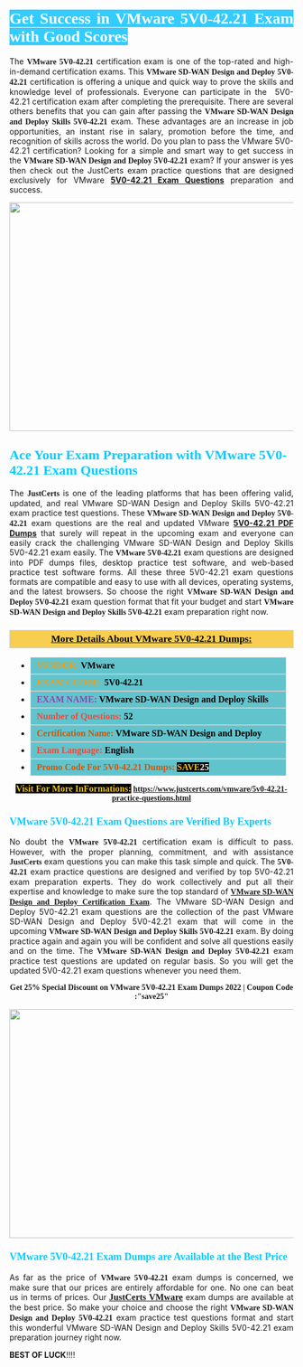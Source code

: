<h1 style="text-align: justify;"><span style="color:#ffffff;"><span style="font-family:Georgia,serif;"><strong><span style="background-color:#33ccff;">Get Success in VMware 5V0-42.21 Exam with Good Scores</span></strong></span></span></h1>

<p style="text-align: justify;">The <strong><span style="font-family:Georgia,serif;">VMware 5V0-42.21</span></strong> certification exam is one of the top-rated and high-in-demand certification exams. This <span style="font-family:Georgia,serif;"><strong>VMware SD-WAN Design and Deploy 5V0-42.21</strong></span> certification is offering a unique and quick way to prove the skills and knowledge level of professionals. Everyone can participate in the  5V0-42.21 certification exam after completing the prerequisite. There are several others benefits that you can gain after passing the <span style="font-family:Georgia,serif;"><strong>VMware SD-WAN Design and Deploy Skills 5V0-42.21</strong></span> exam. These advantages are an increase in job opportunities, an instant rise in salary, promotion before the time, and recognition of skills across the world. Do you plan to pass the VMware 5V0-42.21 certification? Looking for a simple and smart way to get success in the <span style="font-family:Georgia,serif;"><strong>VMware SD-WAN Design and Deploy 5V0-42.21</strong></span> exam? If your answer is yes then check out the JustCerts exam practice questions that are designed exclusively for VMware <strong><a href="https://www.justcerts.com/vmware/5v0-42.21-practice-questions.html">5V0-42.21 Exam Questions</a></strong> preparation and success.</p>

<p style="text-align: center;"><a href="https://www.justcerts.com/vmware/5v0-42.21-practice-questions.html"><img alt="" src="https://i.imgur.com/JNYhfyb.jpg" style="width: 720px; height: 405px;" /></a></p>

<h2 style="margin-right:0in; margin-left:0in"><span style="color:#00ccff;"><span style="font-family:Georgia,serif;"><strong><span style="font-size:18pt">Ace Your Exam Preparation with VMware 5V0-42.21 Exam Questions </span></strong></span></span></h2>

<p style="text-align: justify;">The <span style="font-size:14px;"><span style="font-family:Georgia,serif;"><strong>JustCerts</strong></span></span> is one of the leading platforms that has been offering valid, updated, and real VMware SD-WAN Design and Deploy Skills 5V0-42.21 exam practice test questions. These <span style="font-family:Georgia,serif;"><strong>VMware SD-WAN Design and Deploy 5V0-42.21</strong></span> exam questions are the real and updated VMware <strong><a href="https://www.justcerts.com/vmware/5v0-42.21-practice-questions.html">5V0-42.21 PDF Dumps</a></strong> that surely will repeat in the upcoming exam and everyone can easily crack the challenging VMware SD-WAN Design and Deploy Skills 5V0-42.21 exam easily. The <span style="font-family:Georgia,serif;"><strong>VMware 5V0-42.21</strong></span> exam questions are designed into PDF dumps files, desktop practice test software, and web-based practice test software forms. All these three 5V0-42.21 exam questions formats are compatible and easy to use with all devices, operating systems, and the latest browsers. So choose the right <span style="font-family:Georgia,serif;"><strong>VMware SD-WAN Design and Deploy 5V0-42.21</strong></span> exam question format that fit your budget and start <span style="font-family:Georgia,serif;"><strong>VMware SD-WAN Design and Deploy Skills 5V0-42.21</strong></span> exam preparation right now.</p>

<h3 style="background: #f7ce50; border: 1px solid rgb(204, 204, 204); padding: 5px 10px; text-align: center;"><span style="font-family:Georgia,serif;"><u><u><span style="color:#000000;"><span style="font-size:11pt"><span style="line-height:normal"><b><span style="font-size:13.0pt"><span cambria="">More Details About VMware 5V0-42.21 Dumps:</span></span></b></span></span></span></u></u></span></h3>

<ul>
	<li style="margin:0cm 10pt">
	<div style="background:#61c4cd; border: 1px solid rgb(204, 204, 204); padding: 5px 10px; text-align: justify;"><span style="font-family:Georgia,serif;"><span style="font-size:11pt"><span style="line-height:normal"><b><span style="font-size:12.0pt"><span new="" roman="" times=""><span style="color:#f39c12;">VENDOR:</span> <span style="color:#000000;">VMware</span></span></span></b></span></span></span></div>
	</li>
	<li style="margin:0cm 10pt">
	<div style="background: #61c4cd; border: 1px solid rgb(204, 204, 204); padding: 5px 10px; text-align: justify;"><span style="font-family:Georgia,serif;"><span style="font-size:11pt"><span style="line-height:normal"><b><span style="font-size:12.0pt"><span new="" roman="" times=""><span style="color:#f39c12;">EXAM CCODE:</span> <span style="color:#000000;">5V0-42.21</span></span></span></b></span></span></span></div>
	</li>
	<li style="margin:0cm 10pt">
	<div style="background: #61c4cd; border: 1px solid rgb(204, 204, 204); padding: 5px 10px; text-align: justify;"><span style="font-family:Georgia,serif;"><span style="font-size:11pt"><span style="line-height:normal"><b><span style="font-size:12.0pt"><span new="" roman="" times=""><span style="color:#8e44ad;">EXAM NAME:</span> <span style="color:#000000;">VMware SD-WAN Design and Deploy Skills</span></span></span></b></span></span></span></div>
	</li>
	<li style="margin:0cm 10pt">
	<div style="background: #61c4cd; border: 1px solid rgb(204, 204, 204); padding: 5px 10px;"><span style="font-family:Georgia,serif;"><span style="font-size:11pt"><span style="line-height:normal"><b><span style="font-size:12.0pt"><span new="" roman="" times=""><span style="color:#e74c3c;">Number of Questions:</span><span style="color:#000000;"><span style="color:#f1c40f;"> </span>52</span></span></span></b></span></span></span></div>
	</li>
	<li style="margin:0cm 10pt">
	<div style="background: #61c4cd; border: 1px solid rgb(204, 204, 204); padding: 5px 10px; text-align: justify;"><span style="font-family:Georgia,serif;"><span style="font-size:11pt"><span style="line-height:normal"><b><span style="font-size:12.0pt"><span new="" roman="" times=""><span style="color:#d35400;">Certification Name:</span><span style="color:#000000;"> VMware SD-WAN Design and Deploy</span></span></span></b></span></span></span></div>
	</li>
	<li style="margin:0cm 10pt">
	<div style="background: #61c4cd; border: 1px solid rgb(204, 204, 204); padding: 5px 10px; text-align: justify;"><span style="font-family:Georgia,serif;"><span style="font-size:11pt"><span style="line-height:normal"><b><span style="font-size:12.0pt"><span new="" roman="" times=""><span style="color:#e74c3c;">Exam Language:</span> <span style="color:#000000;">English</span></span></span></b></span></span></span></div>
	</li>
	<li style="margin:0cm 10pt">
	<div style="background: #61c4cd; border: 1px solid rgb(204, 204, 204); padding: 5px 10px;"><span style="font-family:Georgia,serif;"><span style="font-size:11pt"><span style="line-height:normal"><b><span style="font-size:12.0pt"><span new="" roman="" times=""><span style="color:#d35400;">Promo Code For 5V0-42.21 Dumps:</span><span style="color:#f1c40f;"> <span style="background-color:#000000;">SAVE</span></span><span style="color:#ffffff;"><span style="background-color:#000000;">25</span></span></span></span></b></span></span></span></div>
	</li>
</ul>

<p style="text-align: center;"><span style="font-family:Georgia,serif;"><strong><span style="font-size:16px;"><span style="color:#f1c40f;"><span style="background-color:#000000;">Visit For More InFormations:</span></span></span> <a href="https://www.justcerts.com/vmware/5v0-42.21-practice-questions.html">https://www.justcerts.com/vmware/5v0-42.21-practice-questions.html</a></strong></span></p>

<h3 style="margin-right:0in; margin-left:0in"><span style="color:#00ccff;"><span style="font-family:Georgia,serif;"><strong><span style="font-size:13.5pt">VMware 5V0-42.21 Exam Questions are Verified By Experts </span></strong></span></span></h3>

<p style="text-align: justify;">No doubt the <span style="font-family:Georgia,serif;"><strong>VMware 5V0-42.21</strong></span> certification exam is difficult to pass. However, with the proper planning, commitment, and with assistance <span style="font-family:Georgia,serif;"><span style="font-size:14px;"><strong>JustCerts</strong></span></span> exam questions you can make this task simple and quick. The <span style="font-family:Georgia,serif;"><strong> 5V0-42.21</strong></span> exam practice questions are designed and verified by top 5V0-42.21 exam preparation experts. They do work collectively and put all their expertise and knowledge to make sure the top standard of <a href="https://www.justcerts.com/vmware/vmware-sd-wan-design-and-deploy-certification-exams.html"><span style="font-family:Georgia,serif;"><strong>VMware SD-WAN Design and Deploy Certification Exam</strong></span></a>. The VMware SD-WAN Design and Deploy 5V0-42.21 exam questions are the collection of the past VMware SD-WAN Design and Deploy 5V0-42.21 exam that will come in the upcoming <span style="font-family:Georgia,serif;"><strong>VMware SD-WAN Design and Deploy Skills 5V0-42.21</strong></span> exam. By doing practice again and again you will be confident and solve all questions easily and on the time. The <span style="font-family:Georgia,serif;"><strong>VMware SD-WAN Design and Deploy 5V0-42.21</strong></span> exam practice test questions are updated on regular basis. So you will get the updated 5V0-42.21 exam questions whenever you need them.</p>

<p style="text-align: center;"><span style="font-size:14px;"><span style="font-family:Georgia,serif;"><strong>Get 25% Special Discount on VMware 5V0-42.21 Exam Dumps 2022 | Coupon Code :"save25"</strong></span></span></p>

<p style="text-align: center;"><a href="https://www.justcerts.com/vmware/5v0-42.21-practice-questions.html"><img alt="" src="https://i.imgur.com/FssxWlc.jpg" style="width: 720px; height: 405px;" /></a></p>

<h3 style="margin-right:0in; margin-left:0in"><span style="color:#00ccff;"><span style="font-family:Georgia,serif;"><strong><span style="font-size:13.5pt">VMware 5V0-42.21 Exam Dumps are Available at the Best Price </span></strong></span></span></h3>

<p style="text-align: justify;">As far as the price of <span style="font-family:Georgia,serif;"><strong>VMware 5V0-42.21</strong></span> exam dumps is concerned, we make sure that our prices are entirely affordable for one. No one can beat us in terms of prices. Our <a href="https://www.justcerts.com/vmware-certification-exams.html"><span style="font-family:Georgia,serif;"><strong><span style="font-size:16px;">JustCerts VMware</span></strong></span></a> exam dumps are available at the best price. So make your choice and choose the right <span style="font-family:Georgia,serif;"><strong>VMware SD-WAN Design and Deploy 5V0-42.21</strong></span> exam practice test questions format and start this wonderful VMware SD-WAN Design and Deploy Skills 5V0-42.21 exam preparation journey right now. </p>

<p><span style="font-size:14px;"><strong>BEST OF LUCK</strong>!!!!</span></p>
